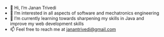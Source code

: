 - 👋 Hi, I’m Janan Trivedi
- 👀 I’m interested in all aspects of software and mechatronics engineering
- 🌱 I’m currently learning towards sharpening my skills in Java and improve my web development skills
- 📫 Feel free to reach me at janantrivedi@gmail.com

